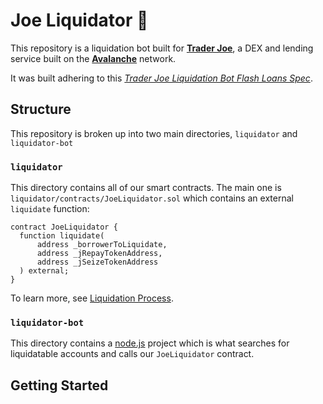 # Joe Liquidator 🌊

This repository is a liquidation bot built for [**Trader Joe**](https://traderjoexyz.com/#/home), a 
DEX and lending service built on the [**Avalanche**](https://www.avax.network/) network.

It was built adhering to this [*Trader Joe Liquidation Bot Flash Loans Spec*](https://docs.google.com/document/d/1k8GusDAk-dLO8heNG-d4YJkmx8Z8vVMsIfS1R6QeMUE/edit).

## Structure

This repository is broken up into two main directories, `liquidator` and `liquidator-bot`

### `liquidator`

This directory contains all of our smart contracts. The main one is `liquidator/contracts/JoeLiquidator.sol`
which contains an external `liquidate` function:

```solidity
contract JoeLiquidator {
  function liquidate(
      address _borrowerToLiquidate,
      address _jRepayTokenAddress,
      address _jSeizeTokenAddress
  ) external;
}
```

To learn more, see [Liquidation Process](#liquidation-process).

### `liquidator-bot`

This directory contains a [node.js](https://nodejs.org/en/) project which is what searches for
liquidatable accounts and calls our `JoeLiquidator` contract.

## Getting Started